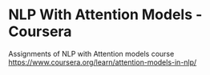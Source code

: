 # NLP With Attention Models - Coursera
Assignments of NLP with Attention models course https://www.coursera.org/learn/attention-models-in-nlp/
